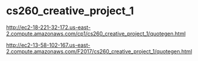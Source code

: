 # cs260_creative_project_1

http://ec2-18-221-32-172.us-east-2.compute.amazonaws.com/cp1/cs260_creative_project_1/quotegen.html

http://ec2-13-58-102-167.us-east-2.compute.amazonaws.com/F2017/cs260_creative_project_1/quotegen.html
